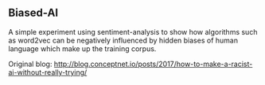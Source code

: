 ## Biased-AI

A simple experiment using sentiment-analysis to show how algorithms such as word2vec can be negatively influenced by hidden biases of human language which make up the training corpus.

Original blog: http://blog.conceptnet.io/posts/2017/how-to-make-a-racist-ai-without-really-trying/
